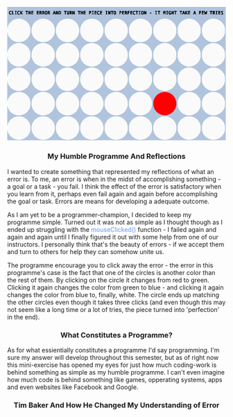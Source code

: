 
![ScreenShot](https://github.com/mabedk/AP2017/blob/gh-pages/mini_ex2/screenshot%20of%20mini_ex2.png)
<center><h3>My Humble Programme And Reflections</h3></center>
I wanted to create something that represented my reflections of what an error is. To me, an error is when in the midst of accomplishing something - a goal or a task - you fail. I think the effect of the error is satisfactory when you learn from it, perhaps even fail again and again before accomplishing the goal or task. Errors are means for developing a adequate outcome.

As I am yet to be a programmer-champion, I decided to keep my programme simple. Turned out it was not as simple as I thought though as I ended up struggling with the <span style="color:#6495ED">mouseClicked()</span> function - I failed again and again and again until I finally figured it out with some help from one of our instructors. I personally think that's the beauty of errors - if we accept them and turn to others for help they can somehow unite us. 

The programme encourage you to click away the error - the error in this programme's case is the fact that one of the circles is another color than the rest of them. By clicking on the circle it changes from red to green. Clicking it again changes the color from green to blue - and clicking it again changes the color from blue to, finally, white. The circle ends up matching the other circles even though it takes three clicks (and even though this may not seem like a long time or a lot of tries, the piece turned into 'perfection' in the end).

<center><h3>What Constitutes a Programme?</h3></center>
As for what essientially constitutes a programme I'd say programming. I'm sure my answer will develop throughout this semester, but as of right now this mini-exercise has opened my eyes for just how much coding-work is behind something as simple as my humble programme. I can't even imagine how much code is behind something like games, opperating systems, apps and even websites like Facebook and Google.

<center><h3>Tim Baker And How He Changed My Understanding of Error</h3></center>




